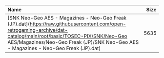 |Name|Size|
|:---|---:|
|[SNK Neo-Geo AES - Magazines - Neo-Geo Freak (JP).dat](https://raw.githubusercontent.com/open-retrogaming-archive/dat-catalog/main/root/basic/TOSEC-PIX/SNK/Neo-Geo AES/Magazines/Neo-Geo Freak (JP)/SNK Neo-Geo AES - Magazines - Neo-Geo Freak (JP).dat)|5635|
